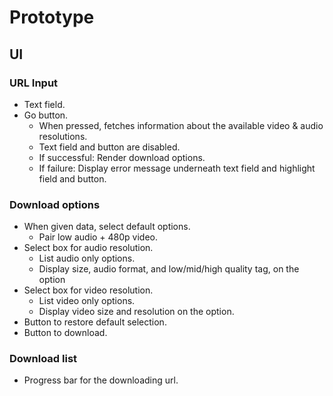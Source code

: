 # Prototype

## UI

### URL Input

- Text field.
- Go button.
    - When pressed, fetches information about the available video & audio resolutions.
    - Text field and button are disabled.
    - If successful: Render download options.
    - If failure: Display error message underneath text field and highlight field and button.

### Download options

- When given data, select default options.
    - Pair low audio + 480p video.
- Select box for audio resolution.
    - List audio only options.
    - Display size, audio format, and low/mid/high quality tag, on the option
- Select box for video resolution.
    - List video only options.
    - Display video size and resolution on the option.
- Button to restore default selection.
- Button to download.

### Download list

- Progress bar for the downloading url.